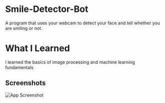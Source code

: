
# Smile-Detector-Bot
A program that uses your webcam to detect your face and tell whether you are smiling or not.


# What I Learned 
I learned the basics of image processing and machine learning fundamentals 


## Screenshots

![App Screenshot](https://i.imgur.com/LKAFD0b.png)




  
